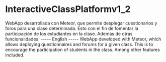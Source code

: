 # InteractiveClassPlatformv1_2
WebApp desarrollada con Meteor, que permite desplegar cuestionarios y foros para una clase determinada. Esto con el fin de fomentar la participación de los estudiantes en la clase. Además de otras funcionalidades.                             ----- English ----- WebApp developed with Meteor, which allows deploying questionnaires and forums for a given class. This is to encourage the participation of students in the class. Among other features included.
